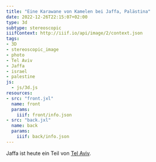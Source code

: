 ```yaml
---
title: "Eine Karawane von Kamelen bei Jaffa, Palästina"
date: 2022-12-26T22:15:07+02:00
type: 3d
subtype: stereoscopic
iiifContext: http://iiif.io/api/image/2/context.json
tags:
- 3D
- stereoscopic_image
- photo
- Tel Aviv
- Jaffa
- israel
- palestine
js:
  - js/3d.js
resources:
- src: "front.jxl"
  name: front
  params:
    iiif: front/info.json
- src: "back.jxl"
  name: back
  params:
    iiif: back/info.json
---
```

Jaffa ist heute ein Teil von [Tel Aviv](https://de.wikipedia.org/wiki/Tel_Aviv-Jaffa).
